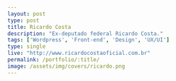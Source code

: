 ```yaml
---
layout: post
type: post
title: Ricardo Costa
description: "Ex-deputado federal Ricardo Costa."
tags: ['Wordpress', 'Front-end', 'Design', 'UX/UI']
type: single
live: "http://www.ricardocostaoficial.com.br"
permalink: /portfolio/:title/
image: /assets/img/covers/ricardo.png
---
```

